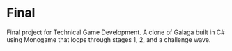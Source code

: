 # Final

Final project for Technical Game Development. A clone of Galaga built in C# using Monogame that loops through stages 1, 2, and a challenge wave.
